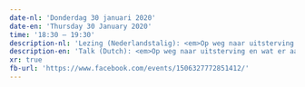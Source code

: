 ```yaml
---
date-nl: 'Donderdag 30 januari 2020'
date-en: 'Thursday 30 January 2020'
time: '18:30 – 19:30'
description-nl: 'Lezing (Nederlandstalig): <em>Op weg naar uitsterving en wat er aan te doen</em>'
description-en: 'Talk (Dutch): <em>Op weg naar uitsterving en wat er aan te doen</em>'
xr: true
fb-url: 'https://www.facebook.com/events/1506327772851412/'
---
```

